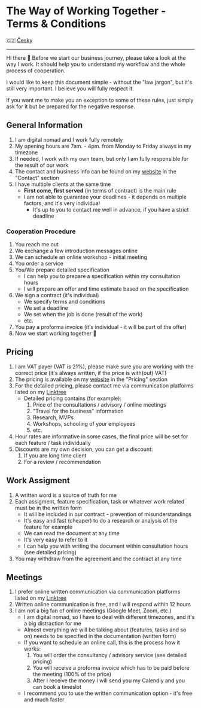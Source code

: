 # The Way of Working Together - Terms & Conditions

🇨🇿 [Česky](../cz/JAK_SPOLUPRACOVAT.md)

---

Hi there 👋 Before we start our business journey, please take a look at the way I work. It should help you to understand my workflow and the whole process of cooperation.

I would like to keep this document simple - without the "law jargon", but it's still very important. I believe you will fully respect it.

If you want me to make you an exception to some of these rules, just simply ask for it but be prepared for the negative response.

## General Information

1. I am digital nomad and I work fully remotely
2. My opening hours are 7am. - 4pm. from Monday to Friday always in my timezone
3. If needed, I work with my own team, but only I am fully responsible for the result of our work
4. The contact and business info can be found on my [website](https://stefanprokop.dev/#contact) in the "Contact" section 
5. I have multiple clients at the same time
   - **First come, first served** (in terms of contract) is the main rule
   - I am not able to guarantee your deadlines - it depends on multiple factors, and it's very individual
     - It's up to you to contact me well in advance, if you have a strict deadline

### Cooperation Procedure

1. You reach me out
2. We exchange a few introduction messages online
3. We can schedule an online workshop - initial meeting
4. You order a service
5. You/We prepare detailed specification
   - I can help you to prepare a specification within my consultation hours
   - I will prepare an offer and time estimate based on the specification
6. We sign a contract (it's individual)
   - We specify terms and conditions
   - We set a deadline
   - We set when the job is done (result of the work)
   - etc.
7. You pay a proforma invoice (it's individual - it will be part of the offer)
8. Now we start working together :tada:

## Pricing

1. I am VAT payer (VAT is 21%), please make sure you are working with the correct price (it's always written, if the price is with(out) VAT)
2. The pricing is available on my [website](https://stefanprokop.dev/#pricing) in the "Pricing" section
3. For the detailed pricing, please contact me via communication platforms listed on my [Linktree](https://linktr.ee/stefanprokopdev)
   - Detailed pricing contains (for example):
     1. Price of the consultations / advisory / online meetings
     2. "Travel for the business" information
     3. Research, MVPs
     4. Workshops, schooling of your employees
     5. etc.
4. Hour rates are informative in some cases, the final price will be set for each feature / task individually
5. Discounts are my own decision, you can get a discount:
   1. If you are long time client
   2. For a review / recommendation

## Work Assigment

1. A written word is a source of truth for me
2. Each assigment, feature specification, task or whatever work related must be in the written form
   - It will be included in our contract - prevention of misunderstandings
   - It's easy and fast (cheaper) to do a research or analysis of the feature for example
   - We can read the document at any time
   - It's very easy to refer to it
   - I can help you with writing the document within consultation hours (see detailed pricing)
3. You may withdraw from the agreement and the contract at any time

## Meetings

1. I prefer online written communication via communication platforms listed on my [Linktree](https://linktr.ee/stefanprokopdev)
2. Written online communication is free, and I will respond within 12 hours
3. I am not a big fan of online meetings (Google Meet, Zoom, etc.)
   - I am digital nomad, so I have to deal with different timezones, and it's a big distraction for me
   - Almost everything we will be talking about (features, tasks and so on) needs to be specified in the documentation (written form)
   - If you want to schedule an online call, this is the process how it works:
     1. You will order the consultancy / advisory service (see detailed pricing)
     2. You will receive a proforma invoice which has to be paid before the meeting (100% of the price)
     3. After I receive the money I will send you my Calendly and you can book a timeslot
   - I recommend you to use the written communication option - it's free and much faster
